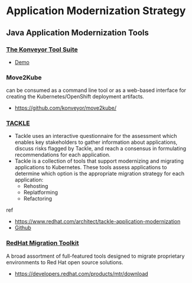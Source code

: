 # Application Modernization Strategy


## Java Application Modernization Tools

### [The Konveyor Tool Suite](https://www.konveyor.io/)
- [Demo](https://www.youtube.com/watch?v=aKDFFDXPHYk)

### Move2Kube
can be consumed as a command line tool or as a web-based interface for creating the Kubernetes/OpenShift deployment artifacts.
- https://github.com/konveyor/move2kube/


### [TACKLE](https://konveyor.github.io/tackle/)
- Tackle uses an interactive questionnaire for the assessment which enables key stakeholders to gather information about applications, discuss risks flagged by Tackle, and reach a consensus in formulating recommendations for each application.
- Tackle is a collection of tools that support modernizing and migrating applications to Kubernetes. These tools assess applications to determine which option is the appropriate migration strategy for each application:
    - Rehosting
    - Replatforming
    - Refactoring

ref
- https://www.redhat.com/architect/tackle-application-modernization
- [Github](https://github.com/konveyor/tackle)

### [RedHat Migration Toolkit](https://access.redhat.com/migration-toolkits)
A broad assortment of full-featured tools designed to migrate proprietary environments to Red Hat open source solutions.
- https://developers.redhat.com/products/mtr/download
